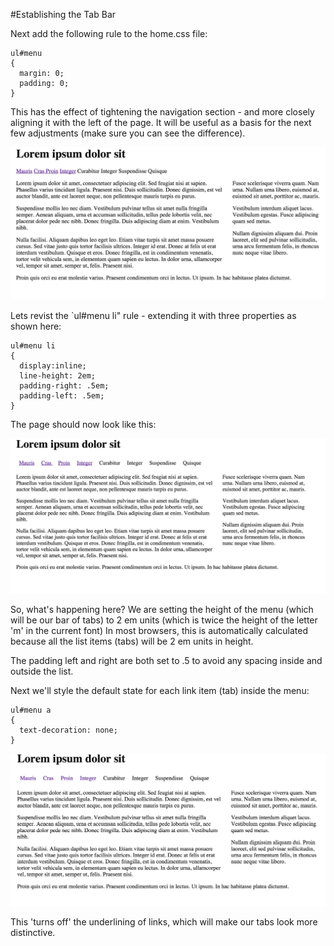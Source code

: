 #Establishing the Tab Bar

Next add the following rule to the home.css file:

~~~
ul#menu 
{
  margin: 0;
  padding: 0;
}
~~~

This has the effect of tightening the navigation section - and more closely aligning it with the left of the page. It will be useful as a basis for the next few adjustments (make sure you can see the difference).

![](img/x05.png)

Lets revist the `ul#menu li" rule - extending it with three properties as shown here:

~~~
ul#menu li 
{
  display:inline; 
  line-height: 2em;
  padding-right: .5em;
  padding-left: .5em;
}
~~~

The page should now look like this:

![](img/x06.png)

So, what's happening here? We are setting the height of the menu (which will be our bar of tabs) to 2 em units (which is twice the height of the letter 'm' in the current font) In most browsers, this is automatically calculated because all the list items (tabs) will be 2 em units in height.

The padding left and right are both set to .5 to avoid any spacing inside and outside the list. 

Next we'll style the default state for each link item (tab) inside the menu:

~~~
ul#menu a
{
  text-decoration: none;
}
~~~

![](img/x07.png)

This 'turns off' the underlining of links, which will make our tabs look more distinctive.
